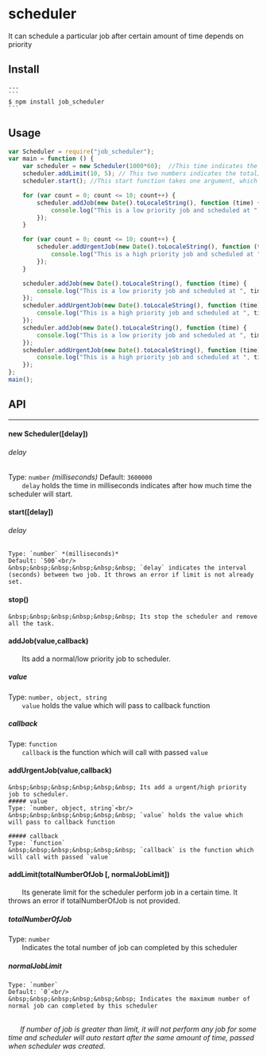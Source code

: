 # scheduler

  It can schedule a particular job after certain amount of time depends on priority
  ## Install 
    ---
    ```
    $ npm install job_scheduler
    ```
  ## Usage
  
  ```js
  var Scheduler = require("job_scheduler");
  var main = function () {
      var scheduler = new Scheduler(1000*60);  //This time indicates the interval time between the scheduler's two cycle
      scheduler.addLimit(10, 5); // This two numbers indicates the totalJobLimit and normalPriorityJobLimit to perform jobs for a cycle
      scheduler.start(); //This start function takes one argument, which indicates the interval time between two job. If nothing is provided, by default it is 500 milliseconds
  
      for (var count = 0; count <= 10; count++) {
          scheduler.addJob(new Date().toLocaleString(), function (time) {
              console.log("This is a low priority job and scheduled at ", time, " and current time is ", new Date().toLocaleString());
          });
      }
  
      for (var count = 0; count <= 10; count++) {
          scheduler.addUrgentJob(new Date().toLocaleString(), function (time) {
              console.log("This is a high priority job and scheduled at ", time, " and current time is ", new Date().toLocaleString());
          });
      }
  
      scheduler.addJob(new Date().toLocaleString(), function (time) {
          console.log("This is a low priority job and scheduled at ", time, " and current time is ", new Date().toLocaleString());
      });
      scheduler.addUrgentJob(new Date().toLocaleString(), function (time) {
          console.log("This is a high priority job and scheduled at ", time, " and current time is ", new Date().toLocaleString());
      });
      scheduler.addJob(new Date().toLocaleString(), function (time) {
          console.log("This is a low priority job and scheduled at ", time, " and current time is ", new Date().toLocaleString());
      });
      scheduler.addUrgentJob(new Date().toLocaleString(), function (time) {
          console.log("This is a high priority job and scheduled at ", time, " and current time is ", new Date().toLocaleString());
      });
  };
  main();
  ```
  
  ## API
  ---
  #### new Scheduler([delay])
  ###### delay
  Type: `number` *(milliseconds)*
  Default: `3600000`<br/>
  &nbsp;&nbsp;&nbsp;&nbsp;&nbsp;&nbsp; `delay` holds the time in milliseconds indicates after how much time the scheduler will start.
  
  #### start([delay])
  ###### delay
    Type: `number` *(milliseconds)*
    Default: `500`<br/>
    &nbsp;&nbsp;&nbsp;&nbsp;&nbsp;&nbsp; `delay` indicates the interval (seconds) between two job. It throws an error if limit is not already set.
     
  #### stop()<br/>
    &nbsp;&nbsp;&nbsp;&nbsp;&nbsp;&nbsp; Its stop the scheduler and remove all the task.

  #### addJob(value,callback)<br/>
  &nbsp;&nbsp;&nbsp;&nbsp;&nbsp;&nbsp; Its add a normal/low priority job to scheduler.
  ##### value
  Type: `number, object, string`<br/>
  &nbsp;&nbsp;&nbsp;&nbsp;&nbsp;&nbsp; `value` holds the value which will pass to callback function
  
  ##### callback
  Type: `function`<br/>
  &nbsp;&nbsp;&nbsp;&nbsp;&nbsp;&nbsp; `callback` is the function which will call with passed `value`
  
  #### addUrgentJob(value,callback)<br/>
    &nbsp;&nbsp;&nbsp;&nbsp;&nbsp;&nbsp; Its add a urgent/high priority job to scheduler.
    ##### value
    Type: `number, object, string`<br/>
    &nbsp;&nbsp;&nbsp;&nbsp;&nbsp;&nbsp; `value` holds the value which will pass to callback function
    
    ##### callback
    Type: `function`
    &nbsp;&nbsp;&nbsp;&nbsp;&nbsp;&nbsp; `callback` is the function which will call with passed `value`

  #### addLimit(totalNumberOfJob [, normalJobLimit])
  &nbsp;&nbsp;&nbsp;&nbsp;&nbsp;&nbsp; Its generate limit for the scheduler perform job in a certain time. It throws an error if totalNumberOfJob is not provided.
  
  ##### totalNumberOfJob
  Type: `number`<br/>
  &nbsp;&nbsp;&nbsp;&nbsp;&nbsp;&nbsp; Indicates the total number of job can completed by this scheduler
  
  ##### normalJobLimit
    Type: `number`
    Default: `0`<br/>
    &nbsp;&nbsp;&nbsp;&nbsp;&nbsp;&nbsp; Indicates the maximum number of normal job can completed by this scheduler

  <br/>*&nbsp;&nbsp;&nbsp;&nbsp;&nbsp;&nbsp;If number of job is greater than limit, it will not perform any job for some time and scheduler will auto restart after the same amount of time, passed when scheduler was created.*
